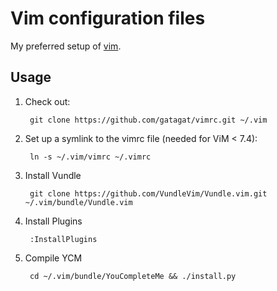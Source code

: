 # Vim configuration files

My preferred setup of [vim](http://www.vim.org/).

## Usage
1. Check out:

        git clone https://github.com/gatagat/vimrc.git ~/.vim
    
2. Set up a symlink to the vimrc file (needed for ViM < 7.4):

        ln -s ~/.vim/vimrc ~/.vimrc

3. Install Vundle

        git clone https://github.com/VundleVim/Vundle.vim.git ~/.vim/bundle/Vundle.vim

4. Install Plugins

        :InstallPlugins

5. Compile YCM

        cd ~/.vim/bundle/YouCompleteMe && ./install.py
